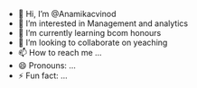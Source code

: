 - 👋 Hi, I’m @Anamikacvinod
- 👀 I’m interested in Management and analytics
- 🌱 I’m currently learning bcom honours
- 💞️ I’m looking to collaborate on yeaching
- 📫 How to reach me ...
- 😄 Pronouns: ...
- ⚡ Fun fact: ...

<!---
Anamikacvinod/Anamikacvinod is a ✨ special ✨ repository because its `README.md` (this file) appears on your GitHub profile.
You can click the Preview link to take a look at your changes.
--->
